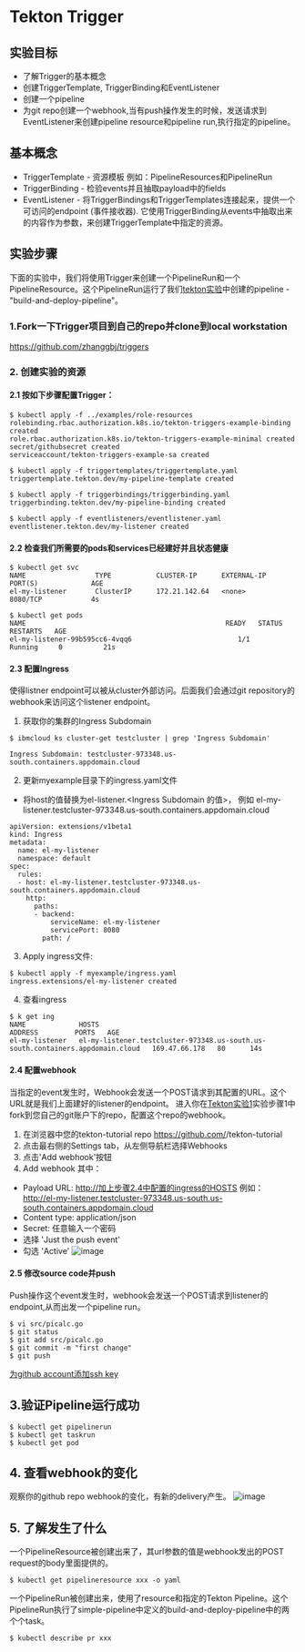 # Tekton Trigger

## 实验目标

- 了解Trigger的基本概念
- 创建TriggerTemplate, TriggerBinding和EventListener
- 创建一个pipeline
- 为git repo创建一个webhook,当有push操作发生的时候，发送请求到EventListener来创建pipeline resource和pipeline run,执行指定的pipeline。

## 基本概念

- TriggerTemplate - 资源模板 例如：PipelineResources和PipelineRun
- TriggerBinding - 检验events并且抽取payload中的fields
- EventListener - 将TriggerBindings和TriggerTemplates连接起来，提供一个可访问的endpoint (事件接收器). 它使用TriggerBinding从events中抽取出来的内容作为参数，来创建TriggerTemplate中指定的资源。

## 实验步骤
下面的实验中，我们将使用Trigger来创建一个PipelineRun和一个PipelineResource。这个PipelineRun运行了我们[tekton实验](https://github.com/daisy-ycguo/devopslab/blob/master/01-tekton/exercise-1.md)中创建的pipeline - "build-and-deploy-pipeline"。

### 1.Fork一下Trigger项目到自己的repo并clone到local workstation
https://github.com/zhanggbj/triggers

### 2. 创建实验的资源

#### 2.1 按如下步骤配置Trigger：
```
$ kubectl apply -f ../examples/role-resources
rolebinding.rbac.authorization.k8s.io/tekton-triggers-example-binding created
role.rbac.authorization.k8s.io/tekton-triggers-example-minimal created
secret/githubsecret created
serviceaccount/tekton-triggers-example-sa created

$ kubectl apply -f triggertemplates/triggertemplate.yaml
triggertemplate.tekton.dev/my-pipeline-template created

$ kubectl apply -f triggerbindings/triggerbinding.yaml
triggerbinding.tekton.dev/my-pipeline-binding created

$ kubectl apply -f eventlisteners/eventlistener.yaml
eventlistener.tekton.dev/my-listener created
```

#### 2.2 检查我们所需要的pods和services已经建好并且状态健康
```
$ kubectl get svc
NAME                 TYPE           CLUSTER-IP      EXTERNAL-IP                                           PORT(S)             AGE
el-my-listener       ClusterIP      172.21.142.64   <none>                                                8080/TCP            4s

$ kubectl get pods
NAME                                                 READY   STATUS      RESTARTS   AGE
el-my-listener-99b595cc6-4vqq6                          1/1     Running     0          21s
```

#### 2.3 配置Ingress
使得listner endpoint可以被从cluster外部访问。后面我们会通过git repository的webhook来访问这个listener endpoint。
1. 获取你的集群的Ingress Subdomain
```
$ ibmcloud ks cluster-get testcluster | grep 'Ingress Subdomain'

Ingress Subdomain: testcluster-973348.us-south.containers.appdomain.cloud
```

2. 更新myexample目录下的ingress.yaml文件
- 将host的值替换为el-listener.<Ingress Subdomain 的值>， 例如 el-my-listener.testcluster-973348.us-south.containers.appdomain.cloud    
```
apiVersion: extensions/v1beta1
kind: Ingress
metadata:
  name: el-my-listener
  namespace: default
spec:
  rules:
  - host: el-my-listener.testcluster-973348.us-south.containers.appdomain.cloud
    http:
      paths:
      - backend:
          serviceName: el-my-listener
          servicePort: 8080
        path: /
```
3. Apply ingress文件:
```
$ kubectl apply -f myexample/ingress.yaml
ingress.extensions/el-my-listener created
```
4. 查看ingress
```
$ k get ing
NAME             HOSTS                                                              ADDRESS         PORTS   AGE
el-my-listener   el-my-listener.testcluster-973348.us-south.us-south.containers.appdomain.cloud   169.47.66.178   80      14s
```


#### 2.4 配置webhook
当指定的event发生时，Webhook会发送一个POST请求到其配置的URL。这个URL就是我们上面建好的listener的endpoint。
进入你在[Tekton实验1](https://github.com/daisy-ycguo/devopslab/blob/master/01-tekton/exercise-1.md)实验步骤1中fork到您自己的git账户下的repo，配置这个repo的webhook。   
1. 在浏览器中您的tekton-tutorial repo https://github.com/<your name>/tekton-tutorial   
2. 点击最右侧的Settings tab，从左侧导航栏选择Webhooks   
3. 点击'Add webhook'按钮   
4. Add webhook
 其中：
 - Payload URL: http://加上步骤2.4中配置的ingress的HOSTS 例如：http://el-my-listener.testcluster-973348.us-south.us-south.containers.appdomain.cloud
 - Content type: application/json
 - Secret: 任意输入一个密码
 - 选择 'Just the push event'
 - 勾选 'Active'
 ![image](https://github.com/daisy-ycguo/devopslab/blob/master/images/create-webhook.png)

#### 2.5 修改source code并push
Push操作这个event发生时，webhook会发送一个POST请求到listener的endpoint,从而出发一个pipeline run。
```
$ vi src/picalc.go
$ git status
$ git add src/picalc.go
$ git commit -m "first change"
$ git push
```
[为github account添加ssh key](https://help.github.com/en/enterprise/2.19/user/authenticating-to-github/adding-a-new-ssh-key-to-your-github-account)

## 3.验证Pipeline运行成功
```
$ kubectl get pipelinerun
$ kubectl get taskrun
$ kubectl get pod
```
 
## 4.	查看webhook的变化
观察你的github repo webhook的变化，有新的delivery产生。
![image](https://github.com/daisy-ycguo/devopslab/blob/master/images/webhook-deliveries.png)

## 5. 了解发生了什么
一个PipelineResource被创建出来了，其url参数的值是webhook发出的POST request的body里面提供的。
```
$ kubectl get pipelineresource xxx -o yaml

```
一个PipelineRun被创建出来，使用了resource和指定的Tekton Pipeline。这个PipelineRun执行了simple-pipeline中定义的build-and-deploy-pipeline中的两个个task。
```
$ kubectl describe pr xxx

```
